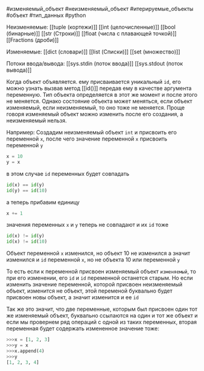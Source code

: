#изменяемый_объект #неизменяемый_объект #итерируемые_объекты #объект #тип_данных #python 

Неизменяемые:
[[tuple (кортежи)]]
[[int (целочисленные)]]
[[bool (бинарные)]]
[[str (Строки)]]
[[float (числа с плавающей точкой)]]
[[Fractions (дроби)]]

Изменяемые:
[[dict (словари)]]
[[list (Списки)]]
[[set (множество)]]

Потоки ввода/вывода:
[[sys.stdin (поток ввода)]]
[[sys.stdout (поток вывода)]]

Когда объект объявляется. ему присваивается уникальный `id`, его можно узнать вызвав метод [[id()]] передав ему в качестве аргумента переменную. Тип объекта определяется в этот же момент и после этого не меняется. Однако состояние объекта может меняться, если объект изменяемый, если неизменяемый, то оно тоже не меняется. Проще говоря изменяемый объект можно изменить после его создания, а неизменяемый нельзя.

Например:
Создадим неизменяемый объект `int`  и присвоить его переменной `x`, после чего значение переменной `x` присвоить переменной `y`
```python
x = 10
y = x
```
в этом случае `id` переменных будет совпадать
```python
id(x) == id(y)
id(y) == id(10)
```
а теперь прибавим единицу
```python
x += 1
```
значения переменных `x` и `y` теперь не совпадают и  их `id` тоже
```python
id(x) != id(y)
id(x) != id(10)
```
Объект переменной `x` изменился, но объект 10 не изменился а значит изменился и `id` переменной `x`, но не объекта 10 или переменной `y`

То есть если к переменной присвоен изменяемый объект `изменяемый`, то при его изменении, его `id` и `id` переменной останется старым. Но если изменить значение переменной, которой присвоен неизменяемый объект, изменится не объект, этой переменой буквально будет присвоен новы объект, а значит изменится и ее `id`

Так же это значит, что две переменные, которым был присвоен один тот же изменяемый объект, буквально ссылаются на один и тот же объект и если мы провернем ряд операций с одной из таких переменных, вторая переменная будет содержать измененное значение тоже:
```python
>>>x = [1, 2, 3]
>>>y = x
>>>x.append(4)
>>>y
[1, 2, 3, 4]
```
